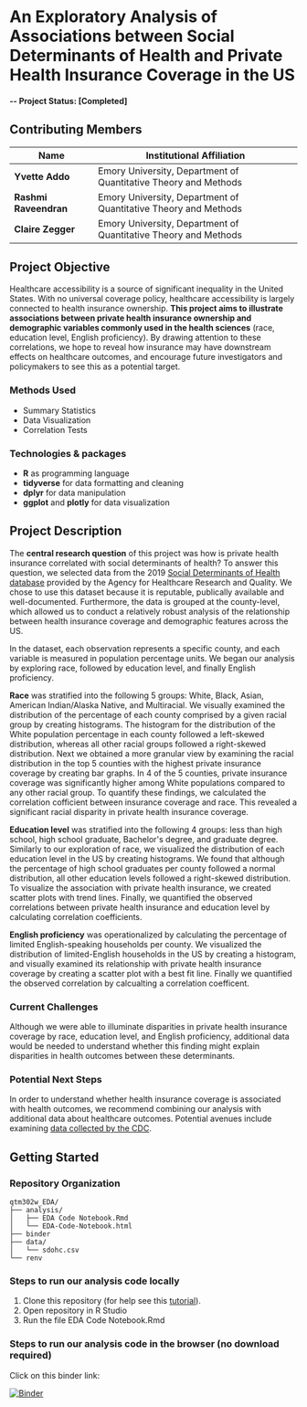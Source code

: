 

# An Exploratory Analysis of Associations between Social Determinants of Health and Private Health Insurance Coverage in the US
#### -- Project Status: [Completed]

## Contributing Members

|Name     |  Institutional Affiliation   | 
|---------|-----------------|
|**Yvette Addo** | Emory University, Department of Quantitative Theory and Methods        |
|**Rashmi Raveendran** |     Emory University, Department of Quantitative Theory and Methods     |
|**Claire Zegger** |     Emory University, Department of Quantitative Theory and Methods     |


## Project Objective
Healthcare accessibility is a source of significant inequality in the United States. With no universal coverage policy, healthcare accessibility is largely connected to health insurance ownership. **This project aims to illustrate associations between private health insurance ownership and demographic variables commonly used in the health sciences** (race, education level, English proficiency). By drawing attention to these correlations, we hope to reveal how insurance may have downstream effects on healthcare outcomes, and encourage future investigators and policymakers to see this as a potential target.

### Methods Used
* Summary Statistics
* Data Visualization
* Correlation Tests

### Technologies & packages
* **R** as programming language
* **tidyverse** for data formatting and cleaning
* **dplyr** for data manipulation
* **ggplot** and **plotly** for data visualization

## Project Description
The **central research question** of this project was how is private health insurance correlated with social determinants of health? To answer this question, we selected data from the 2019 [Social Determinants of Health database](https://www.ahrq.gov/sdoh/data-analytics/sdoh-data.html) provided by the Agency for Healthcare Research and Quality. We chose to use this dataset because it is reputable, publically available and well-documented. Furthermore, the data is grouped at the county-level, which allowed us to conduct a relatively robust analysis of the relationship between health insurance coverage and demographic features across the US. 

In the dataset, each observation represents a specific county, and each variable is measured in population percentage units. We began our analysis by exploring race, followed by education level, and finally English proficiency. 

**Race** was stratified into the following 5 groups: White, Black, Asian, American Indian/Alaska Native, and Multiracial. We visually examined the distribution of the percentage of each county comprised by a given racial group by creating histograms. The histogram for the distribution of the White population percentage in each county followed a left-skewed distribution, whereas all other racial groups followed a right-skewed distribution. Next we obtained a more granular view by examining the racial distribution in the top 5 counties with the highest private insurance coverage by creating bar graphs. In 4 of the 5 counties, private insurance coverage was significantly higher among White populations compared to any other racial group. To quantify these findings, we calculated the correlation cofficient between insurance coverage and race. This revealed a significant racial disparity in private health insurance coverage.

**Education level** was stratified into the following 4 groups: less than high school, high school graduate, Bachelor's degree, and graduate degree. Similarly to our exploration of race, we visualized the distribution of each education level in the US by creating histograms. We found that although the percentage of high school graduates per county followed a normal distribution, all other education levels followed a right-skewed distribution. To visualize the association with private health insurance, we created scatter plots with trend lines. Finally, we quantified the observed correlations between private health insurance and education level by calculating correlation coefficients.

**English proficiency** was operationalized by calculating the percentage of limited English-speaking households per county. We visualized the distribution of limited-English households in the US by creating a histogram, and visually examined its relationship with private health insurance coverage by creating a scatter plot with a best fit line. Finally we quantified the observed correlation by calcualting a correlation coefficent.

### Current Challenges
Although we were able to illuminate disparities in private health insurance coverage by race, education level, and English proficiency, additional data would be needed to understand whether this finding might explain disparities in health outcomes between these determinants.

### Potential Next Steps
In order to understand whether health insurance coverage is associated with health outcomes, we recommend combining our analysis with additional data about healthcare outcomes. Potential avenues include examining [data collected by the CDC](https://data.cdc.gov/).

## Getting Started

### Repository Organization
```
qtm302w_EDA/
├── analysis/
│   ├── EDA Code Notebook.Rmd
│   └── EDA-Code-Notebook.html
├── binder
├── data/
│   └── sdohc.csv
└── renv
```
### Steps to run our analysis code locally
1. Clone this repository (for help see this [tutorial](https://help.github.com/articles/cloning-a-repository/)).
2. Open repository in R Studio
3. Run the file EDA Code Notebook.Rmd

### Steps to run our analysis code in the browser (no download required)
Click on this binder link:

[![Binder](https://mybinder.org/badge_logo.svg)](https://mybinder.org/v2/gh/czegger/qtm302w_EDA/main?urlpath=rstudio)

